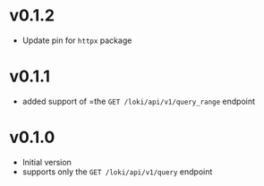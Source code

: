 # v0.1.2

- Update pin for `httpx` package

# v0.1.1

- added support of =the `GET /loki/api/v1/query_range` endpoint

# v0.1.0

- Initial version
- supports only the `GET /loki/api/v1/query` endpoint

